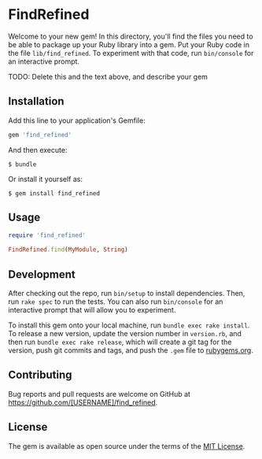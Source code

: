 # FindRefined

Welcome to your new gem! In this directory, you'll find the files you need to be able to package up your Ruby library into a gem. Put your Ruby code in the file `lib/find_refined`. To experiment with that code, run `bin/console` for an interactive prompt.

TODO: Delete this and the text above, and describe your gem

## Installation

Add this line to your application's Gemfile:

```ruby
gem 'find_refined'
```

And then execute:

    $ bundle

Or install it yourself as:

    $ gem install find_refined

## Usage

```ruby
require 'find_refined'

FindRefined.find(MyModule, String)
```

## Development

After checking out the repo, run `bin/setup` to install dependencies. Then, run `rake spec` to run the tests. You can also run `bin/console` for an interactive prompt that will allow you to experiment.

To install this gem onto your local machine, run `bundle exec rake install`. To release a new version, update the version number in `version.rb`, and then run `bundle exec rake release`, which will create a git tag for the version, push git commits and tags, and push the `.gem` file to [rubygems.org](https://rubygems.org).

## Contributing

Bug reports and pull requests are welcome on GitHub at https://github.com/[USERNAME]/find_refined.

## License

The gem is available as open source under the terms of the [MIT License](http://opensource.org/licenses/MIT).
